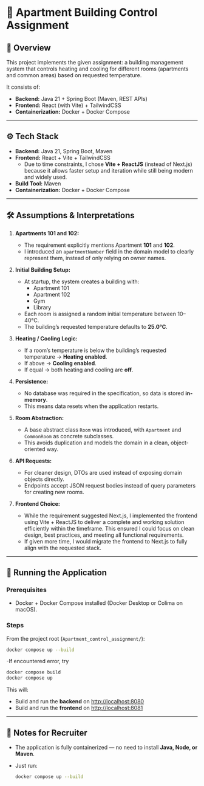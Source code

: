 # 🏢 Apartment Building Control Assignment

## 📌 Overview
This project implements the given assignment: a building management system that controls heating and cooling for different rooms (apartments and common areas) based on requested temperature.  

It consists of:  
- **Backend:** Java 21 + Spring Boot (Maven, REST APIs)  
- **Frontend:** React (with Vite) + TailwindCSS  
- **Containerization:** Docker + Docker Compose  

---

## ⚙️ Tech Stack
- **Backend:** Java 21, Spring Boot, Maven  
- **Frontend:** React + Vite + TailwindCSS  
  - Due to time constraints, I chose **Vite + ReactJS** (instead of Next.js) because it allows faster setup and iteration while still being modern and widely used.  
- **Build Tool:** Maven  
- **Containerization:** Docker + Docker Compose  

---

## 🛠️ Assumptions & Interpretations
1. **Apartments 101 and 102:**  
   - The requirement explicitly mentions Apartment **101** and **102**.  
   - I introduced an `apartmentNumber` field in the domain model to clearly represent them, instead of only relying on owner names.  

2. **Initial Building Setup:**  
   - At startup, the system creates a building with:  
     - Apartment 101  
     - Apartment 102  
     - Gym  
     - Library  
   - Each room is assigned a random initial temperature between 10–40°C.  
   - The building’s requested temperature defaults to **25.0°C**.  

3. **Heating / Cooling Logic:**  
   - If a room’s temperature is below the building’s requested temperature → **Heating enabled**.  
   - If above → **Cooling enabled**.  
   - If equal → both heating and cooling are **off**.  

4. **Persistence:**  
   - No database was required in the specification, so data is stored **in-memory**.  
   - This means data resets when the application restarts.  

5. **Room Abstraction:**  
   - A base abstract class `Room` was introduced, with `Apartment` and `CommonRoom` as concrete subclasses.  
   - This avoids duplication and models the domain in a clean, object-oriented way.  

6. **API Requests:**  
   - For cleaner design, DTOs are used instead of exposing domain objects directly.  
   - Endpoints accept JSON request bodies instead of query parameters for creating new rooms.  

7. **Frontend Choice:**  
   - While the requirement suggested Next.js, I implemented the frontend using Vite + ReactJS to deliver a complete and working solution efficiently within the timeframe. This ensured I could focus on clean design, best practices, and meeting all functional requirements.
   - If given more time, I would migrate the frontend to Next.js to fully align with the requested stack.
---

## 🚀 Running the Application

### Prerequisites
- Docker + Docker Compose installed (Docker Desktop or Colima on macOS).

### Steps
From the project root (`Apartment_control_assignment/`):

```bash
docker compose up --build
```
-If encountered error, try
```bash
docker compose build
docker compose up
```


This will:  
- Build and run the **backend** on [http://localhost:8080](http://localhost:8080)  
- Build and run the **frontend** on [http://localhost:8081](http://localhost:8081)  

---

## 📝 Notes for Recruiter
- The application is fully containerized — no need to install **Java, Node, or Maven**.  
- Just run:

  ```bash
  docker compose up --build
  ```




